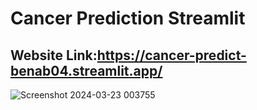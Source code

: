 # Cancer Prediction Streamlit

## Website Link:https://cancer-predict-benab04.streamlit.app/
![Screenshot 2024-03-23 003755](https://github.com/benab04/cancer-predict-streamlit/assets/124769045/08f0b43a-3216-4952-8508-8a1af4bf17b1)
